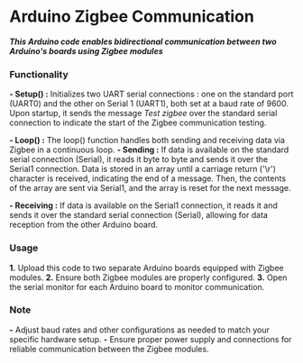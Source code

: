 # Arduino Zigbee Communication

***This Arduino code enables bidirectional communication between two Arduino's boards using Zigbee modules***

### Functionality
**- Setup() :** Initializes two UART serial connections : one on the standard port (UART0) and the other on Serial 1 (UART1), both set at a baud rate of 9600.
Upon startup, it sends the message *Test zigbee* over the standard serial connection to indicate the start of the Zigbee communication testing.

**- Loop() :** The loop() function handles both sending and receiving data via Zigbee in a continuous loop.
  **- Sending :** If data is available on the standard serial connection (Serial), it reads it byte to byte and sends it over the Serial1 connection. Data is stored in an array until a carriage return ('\r') character is received, indicating the end of a message.
  Then, the contents of the array are sent via Serial1, and the array is reset for the next message.

  **- Receiving :** If data is available on the Serial1 connection, it reads it and sends it over the standard serial connection (Serial), allowing for data reception from the other Arduino board.

### Usage
**1.** Upload this code to two separate Arduino boards equipped with Zigbee modules.
**2.** Ensure both Zigbee modules are properly configured.
**3.** Open the serial monitor for each Arduino board to monitor communication.

### Note
**-** Adjust baud rates and other configurations as needed to match your specific hardware setup.
**-** Ensure proper power supply and connections for reliable communication between the Zigbee modules.
